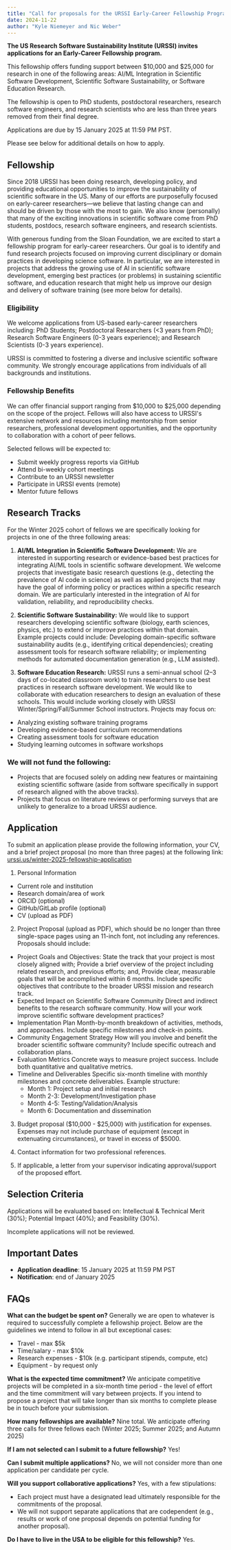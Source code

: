 ```yaml
---
title: "Call for proposals for the URSSI Early-Career Fellowship Program"
date: 2024-11-22
author: "Kyle Niemeyer and Nic Weber"
---
```


__The US Research Software Sustainability Institute (URSSI) invites applications for an Early-Career Fellowship program.__ 

This fellowship offers funding support between $10,000 and $25,000 for research in one of the following areas: AI/ML Integration in Scientific Software Development, Scientific Software Sustainability, or Software Education Research. 

The fellowship is open to PhD students, postdoctoral researchers, research software engineers, and research scientists who are less than three years removed from their final degree. 

Applications are due by 15 January 2025 at 11:59 PM PST.

Please see below for additional details on how to apply.

## Fellowship

Since 2018 URSSI has been doing research, developing policy, and providing educational opportunities to improve the sustainability of scientific software in the US. Many of our efforts are purposefully focused on early-career researchers—we believe that lasting change can and should be driven by those with the most to gain. We also know (personally) that many of the exciting innovations in scientific software come from PhD students, postdocs, research software engineers, and research scientists.

With generous funding from the Sloan Foundation, we are excited to start a fellowship program for early-career researchers. Our goal is to identify and fund research projects focused on improving current disciplinary or domain practices in developing science software. In particular, we are interested in projects that address the growing use of AI in scientific software development, emerging best practices (or problems) in sustaining scientific software, and education research that might help us improve our design and delivery of software training (see more below for details).

### Eligibility
We welcome applications from US-based early-career researchers including: PhD Students; Postdoctoral Researchers (<3 years from PhD); Research Software Engineers (0-3 years experience); and Research Scientists (0-3 years experience).

URSSI is committed to fostering a diverse and inclusive scientific software community. We strongly encourage applications from individuals of all backgrounds and institutions.

### Fellowship Benefits
We can offer financial support ranging from $10,000 to $25,000 depending on the scope of the project. Fellows will also have access to URSSI's extensive network and resources including mentorship from senior researchers, professional development opportunities, and the opportunity to collaboration with a cohort of peer fellows. 

Selected fellows will be expected to:
- Submit weekly progress reports via GitHub
- Attend bi-weekly cohort meetings
- Contribute to an URSSI newsletter 
- Participate in URSSI events (remote) 
- Mentor future fellows

## Research Tracks

For the Winter 2025 cohort of fellows we are specifically looking for projects in one of the three following areas:

1. **AI/ML Integration in Scientific Software Development:** We are interested in supporting research or evidence-based best practices for integrating AI/ML tools in scientific software development. We welcome projects that investigate basic research questions (e.g., detecting the prevalence of AI code in science) as well as applied projects that may have the goal of informing policy or practices within a specific research domain. We are particularly interested in the integration of AI for validation, reliability, and reproducibility checks.

2. **Scientific Software Sustainability:** We would like to support researchers developing scientific software (biology, earth sciences, physics, etc.) to extend or improve practices within that domain. Example projects could include: Developing domain-specific software sustainability audits (e.g., identifying critical dependencies); creating assessment tools for research software reliability; or implementing methods for automated documentation generation (e.g., LLM assisted).

3. **Software Education Research:** URSSI runs a semi-annual school (2–3 days of co-located classroom work) to train researchers to use best practices in research software development. We would like to collaborate with education researchers to design an evaluation of these schools. This would include working closely with URSSI Winter/Spring/Fall/Summer School instructors. Projects may focus on:
- Analyzing existing software training programs
- Developing evidence-based curriculum recommendations
- Creating assessment tools for software education
- Studying learning outcomes in software workshops

### We will not fund the following: 
- Projects that are focused solely on adding new features or maintaining existing scientific software (aside from software specifically in support of research aligned with the above tracks). 
- Projects that focus on literature reviews or performing surveys that are unlikely to generalize to a broad URSSI audience. 

## Application 

To submit an application please provide the following information, your CV, and a brief project proposal (no more than three pages) at the following link: [urssi.us/winter-2025-fellowship-application](/winter-2025-fellowship-application/)

1. Personal Information
- Current role and institution
- Research domain/area of work
- ORCID (optional)
- GitHub/GitLab profile (optional)
- CV (upload as PDF)

2. Project Proposal (upload as PDF), which should be no longer than three single-space pages using an 11-inch font, not including any references. Proposals should include:
 - Project Goals and Objectives: State the track that your project is most closely aligned with; Provide a brief overview of the project including related research, and previous efforts; and, Provide clear, measurable goals that will be accomplished within 6 months. Include specific objectives that contribute to the broader URSSI mission and research track.
 - Expected Impact on Scientific Software Community Direct and indirect benefits to the research software community. How will your work improve scientific software development practices?
 - Implementation Plan Month-by-month breakdown of activities, methods, and approaches. Include specific milestones and check-in points.
 - Community Engagement Strategy How will you involve and benefit the broader scientific software community? Include specific outreach and collaboration plans.
 - Evaluation Metrics Concrete ways to measure project success. Include both quantitative and qualitative metrics.
 - Timeline and Deliverables Specific six-month timeline with monthly milestones and concrete deliverables. Example structure:
    - Month 1: Project setup and initial research
    - Month 2-3: Development/Investigation phase
    - Month 4-5: Testing/Validation/Analysis
    - Month 6: Documentation and dissemination

3. Budget proposal ($10,000 - $25,000) with justification for expenses. Expenses may not include purchase of equipment (except in extenuating circumstances), or travel in excess of $5000. 

4. Contact information for two professional references. 

5. If applicable, a letter from your supervisor indicating approval/support of the proposed effort.

## Selection Criteria

Applications will be evaluated based on: Intellectual & Technical Merit (30%); Potential Impact (40%); and Feasibility (30%). 

Incomplete applications will not be reviewed.

## Important Dates

*   **Application deadline**: 15 January 2025 at 11:59 PM PST
*   **Notification**: end of January 2025

## FAQs

**What can the budget be spent on?**
Generally we are open to whatever is required to successfully complete a fellowship project. Below are the guidelines we intend to follow in all but exceptional cases: 
- Travel - max $5k 
- Time/salary - max $10k
- Research expenses - $10k (e.g. participant stipends, compute, etc) 
- Equipment - by request only

**What is the expected time commitment?**
We anticipate competitive projects will be completed in a six-month time period - the level of effort and the time commitment will vary between projects. If you intend to propose a project that will take longer than six months to complete please be in touch before your submission. 

**How many fellowships are available?**
Nine total. We anticipate offering three calls for three fellows each (Winter 2025; Summer 2025; and Autumn 2025)  

**If I am not selected can I submit to a future fellowship?**
Yes!

**Can I submit multiple applications?**
No, we will not consider more than one application per candidate per cycle.
 
**Will you support collaborative applications?**
Yes, with a few stipulations:
- Each project must have a designated lead  ultimately responsible for the commitments of the proposal. 
- We will not support separate applications that are codependent (e.g., results or work of one proposal depends on potential funding for another proposal).

**Do I have to live in the USA to be eligible for this fellowship?**
Yes.
